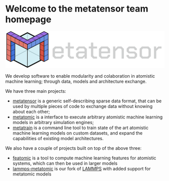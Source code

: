 # Welcome to the metatensor team homepage

![metatensor logo](metatensor-horizontal-dark.svg)

We develop software to enable modularity and colaboration in atomistic machine learning; through data, models and architecture exchange.

We have three main projects:

- [metatensor](https://github.com/metatensor/metatensor) is a generic self-describing sparse data format, that can be used by multiple pieces of code to exchange data without knowing about each other;
- [metatomic](https://github.com/metatensor/metatomic) is a interface to execute arbitrary atomistic machine learning models in arbitrary simulation engines;
- [metatrain](https://github.com/metatensor/metatrain) is a command line tool to train state of the art atomistic machine learning models on custom datasets, and expand the capabilities of existing model architectures.

We also have a couple of projects built on top of the above three:

- [featomic](https://github.com/metatensor/featomic) is a tool to compute machine learning features for atomistic systems, which can then be used in larger models
- [lammps-metatomic](https://github.com/metatensor/lammps) is our fork of [LAMMPS](https://github.com/lammps/lammps) with added support for metatomic models
